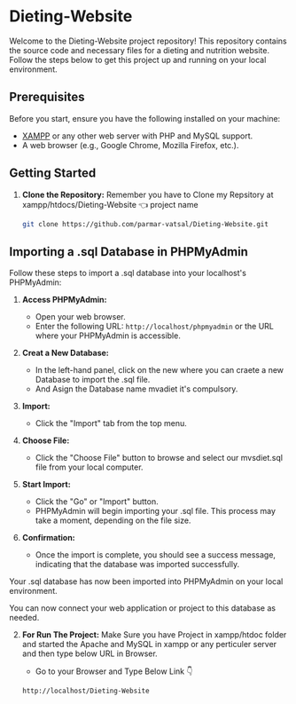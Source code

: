 # Dieting-Website

Welcome to the Dieting-Website project repository! This repository contains the source code and necessary files for a dieting and nutrition website. Follow the steps below to get this project up and running on your local environment.

## Prerequisites

Before you start, ensure you have the following installed on your machine:

- [XAMPP](https://www.apachefriends.org/index.html) or any other web server with PHP and MySQL support.
- A web browser (e.g., Google Chrome, Mozilla Firefox, etc.).

## Getting Started

1. **Clone the Repository:** Remember you have to Clone my Repsitory at xampp/htdocs/Dieting-Website 👈 project name

   ```bash
   git clone https://github.com/parmar-vatsal/Dieting-Website.git

## Importing a .sql Database in PHPMyAdmin

Follow these steps to import a .sql database into your localhost's PHPMyAdmin:

1. **Access PHPMyAdmin:**
   - Open your web browser.
   - Enter the following URL: `http://localhost/phpmyadmin` or the URL where your PHPMyAdmin is accessible.

2. **Creat a New Database:**
   - In the left-hand panel, click on the new where you can craete a new Database to import the .sql file.
   - And Asign the Database name mvadiet it's compulsory.

3. **Import:**
   - Click the "Import" tab from the top menu.

4. **Choose File:**
   - Click the "Choose File" button to browse and select our mvsdiet.sql file from your local computer.

5. **Start Import:**
   - Click the "Go" or "Import" button.
   - PHPMyAdmin will begin importing your .sql file. This process may take a moment, depending on the file size.

6. **Confirmation:**
   - Once the import is complete, you should see a success message, indicating that the database was imported successfully.

Your .sql database has now been imported into PHPMyAdmin on your local environment.

You can now connect your web application or project to this database as needed.

2. **For Run The Project:** Make Sure you have Project in xampp/htdoc folder and started the Apache and MySQL in xampp or any perticuler server and then type below URL in Browser.

    - Go to your Browser and Type Below Link 👇

   ```bash
   http://localhost/Dieting-Website
